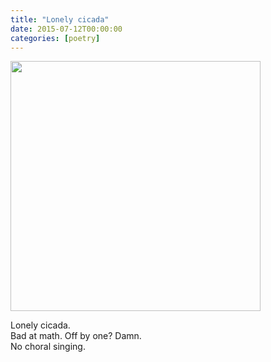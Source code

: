 ```yaml
---
title: "Lonely cicada"
date: 2015-07-12T00:00:00
categories: [poetry]
---
```


<img src="https://www.princeton.edu/~angarone/cicada/cicada83.jpg" width=400px/>

<p>Lonely cicada.</br>
Bad at math. Off by one? Damn.</br>
No choral singing.</p>
